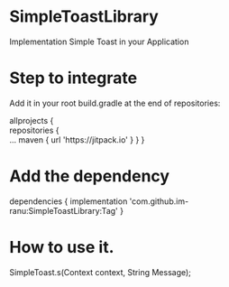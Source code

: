 # SimpleToastLibrary
Implementation Simple Toast in your Application


# Step to integrate

Add it in your root build.gradle at the end of repositories:

<p>allprojects {<br>
<emsp>		repositories {<br>
			...
			maven { url 'https://jitpack.io' }
		}
	}
 </p> 
  
 # Add the dependency
  
  dependencies {
	        implementation 'com.github.im-ranu:SimpleToastLibrary:Tag'
	}


# How to use it.

SimpleToast.s(Context context, String Message);
